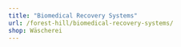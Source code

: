 ```yaml
---
title: "Biomedical Recovery Systems"
url: /forest-hill/biomedical-recovery-systems/
shop: Wäscherei
---
```

